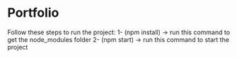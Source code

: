 # Portfolio

Follow these steps to run the project:
1- (npm install) -> run this command to get the node_modules folder
2- (npm start) -> run this command to start the project
